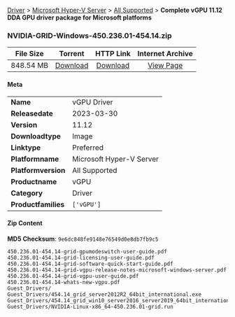 
[Driver](/README.md)  >  [Microsoft Hyper-V Server](/index/Driver/Microsoft_Hyper-V_Server.md)  >  [All Supported](/index/Driver/Microsoft_Hyper-V_Server/All_Supported.md)  >  **Complete vGPU 11.12 DDA GPU driver package for Microsoft platforms**


### NVIDIA-GRID-Windows-450.236.01-454.14.zip

| **File Size** | **Torrent**  | **HTTP Link** | **Internet Archive** |
|:-------------:|:------------:|:-------------:|:--------------------:|
| 848.54 MB |  [Download](https://archive.org/download/nvgpu_NVIDIA-GRID-Windows-450.236.01-454.14.zip/nvgpu_NVIDIA-GRID-Windows-450.236.01-454.14.zip_archive.torrent)       | [Download](https://archive.org/compress/nvgpu_NVIDIA-GRID-Windows-450.236.01-454.14.zip) | [View Page](https://archive.org/details/nvgpu_NVIDIA-GRID-Windows-450.236.01-454.14.zip)       |

#### Meta

<table>
<tr><td><strong>Name</strong></td><td>vGPU Driver</td></tr>
<tr><td><strong>Releasedate</strong></td><td>2023-03-30</td></tr>
<tr><td><strong>Version</strong></td><td>11.12</td></tr>
<tr><td><strong>Downloadtype</strong></td><td>Image</td></tr>
<tr><td><strong>Linktype</strong></td><td>Preferred</td></tr>
<tr><td><strong>Platformname</strong></td><td>Microsoft Hyper-V Server</td></tr>
<tr><td><strong>Platformversion</strong></td><td>All Supported</td></tr>
<tr><td><strong>Productname</strong></td><td>vGPU</td></tr>
<tr><td><strong>Category</strong></td><td>Driver</td></tr>
<tr><td><strong>Productfamilies</strong></td><td><code>['vGPU']</code></td></tr>
</table>

#### Zip Content

**MD5 Checksum**: `9e6dc848fe9148e76549d0e8db7fb9c5`

```text
450.236.01-454.14-grid-gpumodeswitch-user-guide.pdf
450.236.01-454.14-grid-licensing-user-guide.pdf
450.236.01-454.14-grid-software-quick-start-guide.pdf
450.236.01-454.14-grid-vgpu-release-notes-microsoft-windows-server.pdf
450.236.01-454.14-grid-vgpu-user-guide.pdf
450.236.01-454.14-whats-new-vgpu.pdf
Guest_Drivers/
Guest_Drivers/454.14_grid_server2012R2_64bit_international.exe
Guest_Drivers/454.14_grid_win10_server2016_server2019_64bit_international.exe
Guest_Drivers/NVIDIA-Linux-x86_64-450.236.01-grid.run
```
